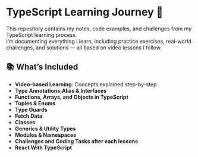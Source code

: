 # TypeScript Learning Journey 🚀

This repository contains my notes, code examples, and challenges from my TypeScript learning process.  
I’m documenting everything I learn, including practice exercises, real-world challenges, and solutions — all based on video lessons I follow.

## 📚 What’s Included
- **Video-based Learning**: Concepts explained step-by-step
- **Type Annotations,Alias & Interfaces**
- **Functions, Arrays, and Objects in TypeScript**
-  **Tuples & Enums**
- **Type Guards**
- **Fetch Data**
- **Classes**
- **Generics & Utility Types**
- **Modules & Namespaces**
- **Challenges and Coding Tasks after each lessons**
-  **React With TypeScript**
